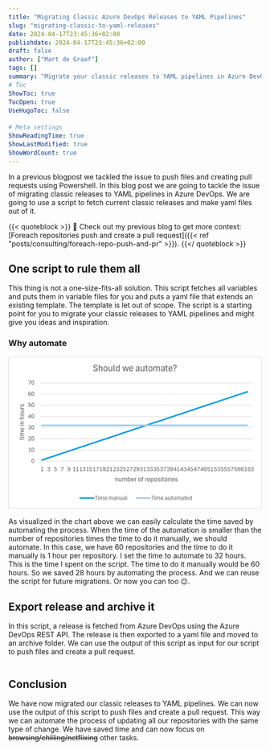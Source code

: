 ```yaml
---
title: "Migrating Classic Azure DevOps Releases to YAML Pipelines"
slug: "migrating-classic-to-yaml-releases"
date: 2024-04-17T23:45:36+02:00
publishdate: 2024-04-17T23:45:36+02:00
draft: false
author: ["Mart de Graaf"]
tags: []
summary: "Migrate your classic releases to YAML pipelines in Azure DevOps with our comprehensive guide. Streamline your deployment process today!"
# Toc
ShowToc: true
TocOpen: true
UseHugoToc: false

# Meta settings
ShowReadingTime: true
ShowLastModified: true
ShowWordCount: true
---
```


In a previous blogpost we tackled the issue to push files and creating pull requests using Powershell. In this blog post we are going to tackle the issue of migrating classic releases to YAML pipelines in Azure DevOps. We are going to use a script to fetch current classic releases and make yaml files out of it.

{{< quoteblock >}}
:robot: Check out my previous blog to get more context: [Foreach repositories push and create a pull request]({{< ref "posts/consulting/foreach-repo-push-and-pr" >}}).
{{</ quoteblock >}}

## One script to rule them all

This thing is not a one-size-fits-all solution. This script fetches all variables and puts them in variable files for you and puts a yaml file that extends an existing template. The template is let out of scope. The script is a starting point for you to migrate your classic releases to YAML pipelines and might give you ideas and inspiration.

### Why automate

![Should we automate?](should_we_automate.jpg#center "Automation has benefits over manual work when exceeding a number of repositories.")

As visualized in the chart above we can easily calculate the time saved by automating the process. When the time of the automation is smaller than the number of repositories times the time to do it manually, we should automate. In this case, we have 60 repositories and the time to do it manually is 1 hour per repository. I set the time to automate to 32 hours. This is the time I spent on the script. The time to do it manually would be 60 hours. So we saved 28 hours by automating the process. And we can reuse the script for future migrations. Or now you can too :wink:.

## Export release and archive it

In this script, a release is fetched from Azure DevOps using the Azure DevOps REST API. The release is then exported to a yaml file and moved to an archive folder. We can use the output of this script as input for our script to push files and create a pull request.

```PowerShell {linenos=table, file=ReleaseExportAndMoveToArchive.ps1}
```

## Conclusion

We have now migrated our classic releases to YAML pipelines. We can now use the output of this script to push files and create a pull request. This way we can automate the process of updating all our repositories with the same type of change. We have saved time and can now focus on ~~browsing/chilling/netflixing~~ other tasks.
